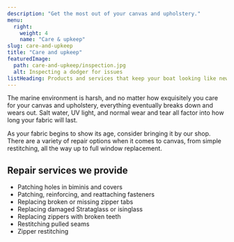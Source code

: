 ```yaml
---
description: "Get the most out of your canvas and upholstery."
menu:
  right:
    weight: 4
    name: "Care & upkeep"
slug: care-and-upkeep
title: "Care and upkeep"
featuredImage:
  path: care-and-upkeep/inspection.jpg
  alt: Inspecting a dodger for issues
listHeading: Products and services that keep your boat looking like new
---
```


The marine environment is harsh, and no matter how exquisitely you care for your
canvas and upholstery, everything eventually breaks down and wears out. Salt
water, UV light, and normal wear and tear all factor into how long your fabric
will last.

<!--more-->

As your fabric begins to show its age, consider bringing it by our shop. There
are a variety of repair options when it comes to canvas, from simple
restitching, all the way up to full window replacement.

## Repair services we provide

- Patching holes in biminis and covers
- Patching, reinforcing, and reattaching fasteners
- Replacing broken or missing zipper tabs
- Replacing damaged Strataglass or isinglass
- Replacing zippers with broken teeth
- Restitching pulled seams
- Zipper restitching
